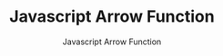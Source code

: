 ---
layout: post
title: "Javascript Arrow Function"
subtitle: "Javascript Arrow Function"
categories: dev
tags: javascript
comments: true
---